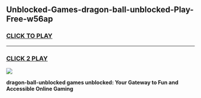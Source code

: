 
## Unblocked-Games-dragon-ball-unblocked-Play-Free-w56ap
<h3>
<a href="https://premium76.site?title=dragon-ball-unblocked&ref=21A">CLICK TO PLAY</a></h3>
<hr>

<h3>
<a href="https://premium76.site?title=dragon-ball-unblocked&ref=21A">CLICK 2 PLAY</a>
  
</h3>

<a href="https://premium76.site?title=dragon-ball-unblocked&ref=21A"><img src="https://clearcache.store/games.png"></a>


**dragon-ball-unblocked games unblocked: Your Gateway to Fun and Accessible Online Gaming**
